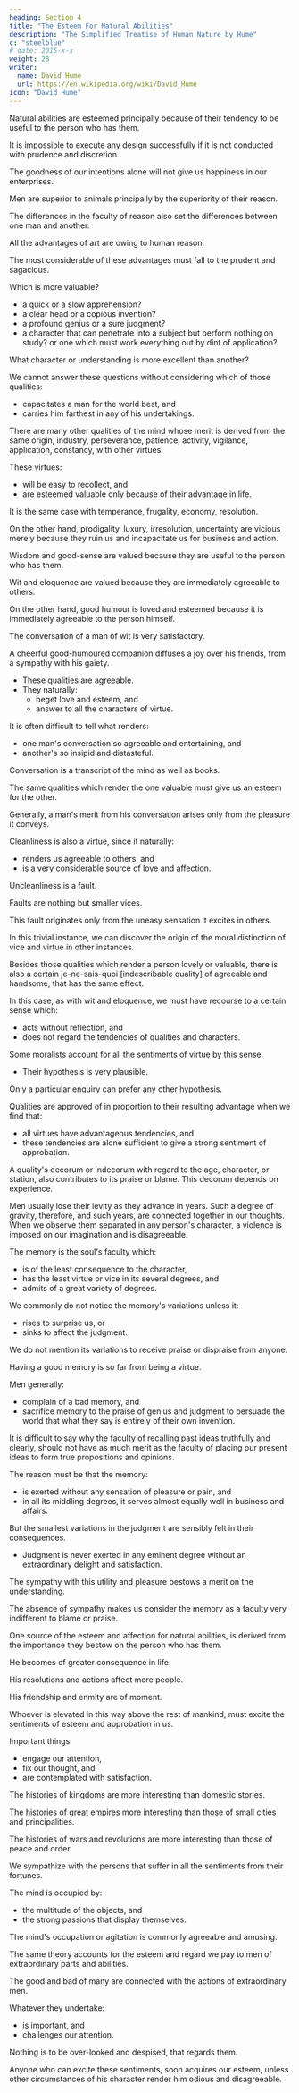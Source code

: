```yaml
---
heading: Section 4
title: "The Esteem For Natural Abilities"
description: "The Simplified Treatise of Human Nature by Hume"
c: "steelblue"
# date: 2015-x-x
weight: 28
writer:
  name: David Hume
  url: https://en.wikipedia.org/wiki/David_Hume
icon: "David Hume"
---
```




Natural abilities are esteemed principally because of their tendency to be useful to the person who has them.

It is impossible to execute any design successfully if it is not conducted with prudence and discretion.

The goodness of our intentions alone will not give us happiness in our enterprises.

Men are superior to animals principally by the superiority of their reason.

The differences in the faculty of reason also set the differences between one man and another.

All the advantages of art are owing to human reason.

The most considerable of these advantages must fall to the prudent and sagacious.

Which is more valuable?
- a quick or a slow apprehension?
- a clear head or a copious invention?
- a profound genius or a sure judgment?
- a character that can penetrate into a subject but perform nothing on study?
            or one which must work everything out by dint of application?

What character or understanding is more excellent than another?

We cannot answer these questions without considering which of those qualities:
- capacitates a man for the world best, and
- carries him farthest in any of his undertakings.

There are many other qualities of the mind whose merit is derived from the same origin, industry, perseverance, patience, activity, vigilance, application, constancy, with other virtues.

These virtues:
- will be easy to recollect, and
- are esteemed valuable only because of their advantage in life.

It is the same case with temperance, frugality, economy, resolution.

On the other hand, prodigality, luxury, irresolution, uncertainty are vicious merely because they ruin us and incapacitate us for business and action.

Wisdom and good-sense are valued because they are useful to the person who has them.

Wit and eloquence are valued because they are immediately agreeable to others.

On the other hand, good humour is loved and esteemed because it is immediately agreeable to the person himself.

The conversation of a man of wit is very satisfactory.

A cheerful good-humoured companion diffuses a joy over his friends, from a sympathy with his gaiety.
- These qualities are agreeable.
- They naturally:
  - beget love and esteem, and
  - answer to all the characters of virtue.

It is often difficult to tell what renders:
- one man's conversation so agreeable and entertaining, and
- another's so insipid and distasteful.

Conversation is a transcript of the mind as well as books.

The same qualities which render the one valuable must give us an esteem for the other.

Generally, a man's merit from his conversation arises only from the pleasure it conveys.

Cleanliness is also a virtue, since it naturally:
- renders us agreeable to others, and
- is a very considerable source of love and affection.

Uncleanliness is a fault.

Faults are nothing but smaller vices.

This fault originates only from the uneasy sensation it excites in others.

In this trivial instance, we can discover the origin of the moral distinction of vice and virtue in other instances.

Besides those qualities which render a person lovely or valuable, there is also a certain je-ne-sais-quoi [indescribable quality] of agreeable and handsome, that has the same effect.

In this case, as with wit and eloquence, we must have recourse to a certain sense which:
- acts without reflection, and
- does not regard the tendencies of qualities and characters.

Some moralists account for all the sentiments of virtue by this sense.
- Their hypothesis is very plausible.

Only a particular enquiry can prefer any other hypothesis.

Qualities are approved of in proportion to their resulting advantage when we find that:
- all virtues have advantageous tendencies, and
- these tendencies are alone sufficient to give a strong sentiment of approbation.

A quality's decorum or indecorum with regard to the age, character, or station, also contributes to its praise or blame.
        This decorum depends on experience.

Men usually lose their levity as they advance in years.
        Such a degree of gravity, therefore, and such years, are connected together in our thoughts.
        When we observe them separated in any person's character, a violence is imposed on our imagination and is disagreeable.


The memory is the soul's faculty which:
- is of the least consequence to the character,
- has the least virtue or vice in its several degrees, and
- admits of a great variety of degrees.

We commonly do not notice the memory's variations unless it:
- rises to surprise us, or
- sinks to affect the judgment.

We do not mention its variations to receive praise or dispraise from anyone.

Having a good memory is so far from being a virtue.

Men generally:
- complain of a bad memory, and
- sacrifice memory to the praise of genius and judgment to persuade the world that what they say is entirely of their own invention.

It is difficult to say why the faculty of recalling past ideas truthfully and clearly, should not have as much merit as the faculty of placing our present ideas to form true propositions and opinions.

The reason must be that the memory:
- is exerted without any sensation of pleasure or pain, and
- in all its middling degrees, it serves almost equally well in business and affairs.

But the smallest variations in the judgment are sensibly felt in their consequences.
- Judgment is never exerted in any eminent degree without an extraordinary delight and satisfaction.

The sympathy with this utility and pleasure bestows a merit on the understanding.

The absence of sympathy makes us consider the memory as a faculty very indifferent to blame or praise.

One source of the esteem and affection for natural abilities, is derived from the importance they bestow on the person who has them.

He becomes of greater consequence in life.

His resolutions and actions affect more people.

His friendship and enmity are of moment.


Whoever is elevated in this way above the rest of mankind, must excite the sentiments of esteem and approbation in us.

Important things:
- engage our attention,
- fix our thought, and
- are contemplated with satisfaction.

The histories of kingdoms are more interesting than domestic stories.

The histories of great empires more interesting than those of small cities and principalities.

The histories of wars and revolutions are more interesting than those of peace and order.

We sympathize with the persons that suffer in all the sentiments from their fortunes.

The mind is occupied by:
- the multitude of the objects, and
- the strong passions that display themselves.

The mind's occupation or agitation is commonly agreeable and amusing.

The same theory accounts for the esteem and regard we pay to men of extraordinary parts and abilities.

The good and bad of many are connected with the actions of extraordinary men.

Whatever they undertake:
- is important, and
- challenges our attention.

Nothing is to be over-looked and despised, that regards them.

Anyone who can excite these sentiments, soon acquires our esteem, unless other circumstances of his character render him odious and disagreeable.
